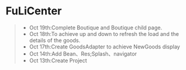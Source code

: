 # FuLiCenter
>* Oct 19th:Complete Boutique and Boutique child page.
>* Oct 18th:To achieve up and down to refresh the load and the details of the goods.
>* Oct 17th:Create GoodsAdapter to achieve NewGoods display
>* Oct 14th:Add Bean、Res;Splash、navigator
>* Oct 13th:Create Project